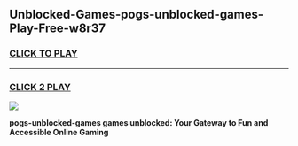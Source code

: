 
## Unblocked-Games-pogs-unblocked-games-Play-Free-w8r37
<h3>
<a href="https://premium76.site?title=pogs-unblocked-games&ref=22A">CLICK TO PLAY</a></h3>
<hr>

<h3>
<a href="https://premium76.site?title=pogs-unblocked-games&ref=22A">CLICK 2 PLAY</a>
  
</h3>

<a href="https://premium76.site?title=pogs-unblocked-games&ref=22A"><img src="https://clearcache.store/games.png"></a>


**pogs-unblocked-games games unblocked: Your Gateway to Fun and Accessible Online Gaming**
